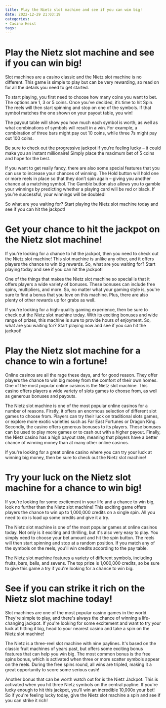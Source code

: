 ```yaml
---
title: Play the Nietz slot machine and see if you can win big!
date: 2022-12-29 21:03:19
categories:
- Casino Heist
tags:
---
```



#  Play the Nietz slot machine and see if you can win big!

Slot machines are a casino classic and the Nietz slot machine is no different. This game is simple to play but can be very rewarding, so read on for all the details you need to get started.

To start playing, you first need to choose how many coins you want to bet. The options are 1, 3 or 5 coins. Once you’ve decided, it’s time to hit Spin. The reels will then start spinning and stop on one of the symbols. If that symbol matches the one shown on your payout table, you win!

The payout table will show you how much each symbol is worth, as well as what combinations of symbols will result in a win. For example, a combination of three bars might pay out 10 coins, while three 7s might pay out 100 coins.

Be sure to check out the progressive jackpot if you’re feeling lucky – it could make you an instant millionaire! Simply place the maximum bet of 5 coins and hope for the best.

If you want to get really fancy, there are also some special features that you can use to increase your chances of winning. The Hold button will hold one or more reels in place so that they don’t spin again – giving you another chance at a matching symbol. The Gamble button also allows you to gamble your winnings by predicting whether a playing card will be red or black. If you’re successful, your winnings will be doubled!

So what are you waiting for? Start playing the Nietz slot machine today and see if you can hit the jackpot!

#  Get your chance to hit the jackpot on the Nietz slot machine!

If you're looking for a chance to hit the jackpot, then you need to check out the Nietz slot machine! This slot machine is unlike any other, and it offers players the chance to win big rewards. So, what are you waiting for? Start playing today and see if you can hit the jackpot!

One of the things that makes the Nietz slot machine so special is that it offers players a wide variety of bonuses. These bonuses can include free spins, multipliers, and more. So, no matter what your gaming style is, you're sure to find a bonus that you love on this machine. Plus, there are also plenty of other rewards up for grabs as well.

If you're looking for a high-quality gaming experience, then be sure to check out the Nietz slot machine today. With its exciting bonuses and wide range of prizes, this machine is sure to provide hours of enjoyment. So, what are you waiting for? Start playing now and see if you can hit the jackpot!

#  Play the Nietz slot machine for a chance to win a fortune!

Online casinos are all the rage these days, and for good reason. They offer players the chance to win big money from the comfort of their own homes. One of the most popular online casinos is the Nietz slot machine. This casino offers players a wide variety of slots games to choose from, as well as generous bonuses and payouts.

The Nietz slot machine is one of the most popular online casinos for a number of reasons. Firstly, it offers an enormous selection of different slot games to choose from. Players can try their luck on traditional slots games, or explore more exotic varieties such as Far East Fortunes or Dragon King. Secondly, the casino offers generous bonuses to its players. These bonuses can be used to play more games or to cash out with a higher payout. Finally, the Nietz casino has a high payout rate, meaning that players have a better chance of winning money than at many other online casinos.

If you're looking for a great online casino where you can try your luck at winning big money, then be sure to check out the Nietz slot machine!

#  Try your luck on the Nietz slot machine for a chance to win big!

If you're looking for some excitement in your life and a chance to win big, look no further than the Nietz slot machine! This exciting game offers players the chance to win up to 1,000,000 credits on a single spin. All you need to do is load up some credits and give it a try.

The Nietz slot machine is one of the most popular games at online casinos today. Not only is it exciting and thrilling, but it's also very easy to play. You simply need to choose your bet amount and hit the spin button. The reels will then start spinning and stop at a random position. If you match any of the symbols on the reels, you'll win credits according to the pay table.

The Nietz slot machine features a variety of different symbols, including fruits, bars, bells, and sevens. The top prize is 1,000,000 credits, so be sure to give this game a try if you're looking for a chance to win big.

#  See if you can strike it rich on the Nietz slot machine today!

Slot machines are one of the most popular casino games in the world. They're simple to play, and there's always the chance of winning a life-changing jackpot. If you're looking for some excitement and want to try your luck at hitting it big, head to your nearest casino and take a spin on the Nietz slot machine!

The Nietz is a three-reel slot machine with nine paylines. It's based on the classic fruit machines of years past, but offers some exciting bonus features that can help you win big. The most common bonus is the free spins bonus, which is activated when three or more scatter symbols appear on the reels. During the free spins round, all wins are tripled, making it a great opportunity to score some serious cash!

Another bonus that can be worth watch out for is the Nietz Jackpot. This is activated when you hit three Nietz symbols on the central payline. If you're lucky enough to hit this jackpot, you'll win an incredible 10,000x your bet! So if you're feeling lucky today, give the Nietz slot machine a spin and see if you can strike it rich!